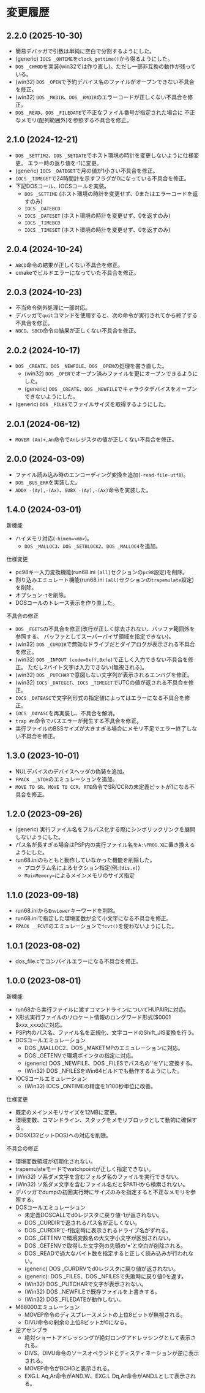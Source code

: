 # 変更履歴

## 2.2.0 (2025-10-30)

* 簡易デバッガで引数は単純に空白で分割するようにした。
* (generic) `IOCS _ONTIME`を`clock_gettime()`から得るようにした。
* `DOS _CHMOD`を実装(win32では作り直し)。ただし一部非互換の動作が残っている。
* (win32) `DOS _OPEN`で予約デバイス名のファイルがオープンできない不具合を修正。
* (win32) `DOS _MKDIR`、`DOS _RMDIR`のエラーコードが正しくない不具合を修正。
* `DOS _READ`、`DOS _FILEDATE`で不正なファイル番号が指定された場合に
  不正なメモリ(配列範囲外)を参照する不具合を修正。


## 2.1.0 (2024-12-21)

* `DOS _SETTIM2`、`DOS _SETDATE`でホスト環境の時計を変更しないように仕様変更。
  エラー時の返り値を-1に変更。
* (generic) `IOCS _DATEGET`で月の値が1小さい不具合を修正。
* `IOCS _TIMEGET`で24時間計を示すフラグが0になっている不具合を修正。
* 下記DOSコール、IOCSコールを実装。
  * `DOS _SETTIME` (ホスト環境の時計を変更せず、0またはエラーコードを返すのみ)
  * `IOCS _DATEBCD`
  * `IOCS _DATESET` (ホスト環境の時計を変更せず、0を返すのみ)
  * `IOCS _TIMEBCD`
  * `IOCS _TIMESET` (ホスト環境の時計を変更せず、0を返すのみ)


## 2.0.4 (2024-10-24)

* `ABCD`命令の結果が正しくない不具合を修正。
* cmakeでビルドエラーになっていた不具合を修正。


## 2.0.3 (2024-10-23)

* 不当命令例外処理に一部対応。
* デバッガで`quit`コマンドを使用すると、次の命令が実行されてから終了する不具合を修正。
* `NBCD`、`SBCD`命令の結果が正しくない不具合を修正。


## 2.0.2 (2024-10-17)

* `DOS _CREATE`、`DOS _NEWFILE`、`DOS _OPEN`の処理を書き直した。
  * (win32) `DOS _OPEN`でオープン済みファイルを更にオープンできるようにした。
  * (generic) `DOS _CREATE`、`DOS _NEWFILE`でキャラクタデバイスをオープン
    できないようにした。
* (generic) `DOS _FILES`でファイルサイズを取得するようにした。


## 2.0.1 (2024-06-12)

* `MOVEM (An)+,An`命令で`An`レジスタの値が正しくない不具合を修正。


## 2.0.0 (2024-03-09)

* ファイル読み込み時のエンコーディング変換を追加(`-read-file-utf8`)。
* `DOS _BUS_ERR`を実装した。
* `ADDX -(Ay),-(Ax)`、`SUBX -(Ay),-(Ax)`命令を実装した。


## 1.4.0 (2024-03-01)

新機能
* ハイメモリ対応(`-himem=<mb>`)。
  * `DOS _MALLOC3`、`DOS _SETBLOCK2`、`DOS _MALLOC4`を追加。

仕様変更
* pc98キー入力変換機能(run68.ini `[all]`セクションの`pc98`設定)を削除。
* 割り込みエミュレート機能(run68.ini `[all]`セクションの`trapemulate`設定)を削除。
* オプション`-t`を削除。
* DOSコールのトレース表示を作り直した。

不具合の修正
* `DOS _FGETS`の不具合を修正(改行が正しく除去されない、バッファ範囲外を参照する、
  バッファとしてスーパーバイザ領域を指定できない)。
* (win32) `DOS _CURDIR`で無効なドライブだとダイアログが表示される不具合を修正。
* (win32) `DOS _INPOUT (code=0xff,0xfe)`で正しく入力できない不具合を修正。
  ただし2バイト文字は入力できない(無視される)。
* (win32) `DOS _PUTCHAR`で意図しない文字列が表示されるエンバグを修正。
* (win32) `IOCS _DATEGET`、`IOCS _TIMEGET`でUTCの値が返される不具合を修正。
* `IOCS _DATEASC`で文字列形式の指定値によってはエラーになる不具合を修正。
* `IOCS _DAYASC`を再実装し、不具合を解消。
* `trap #n`命令でバスエラーが発生する不具合を修正。
* 実行ファイルのBSSサイズが大きすぎる場合にメモリ不足でエラー終了しない不具合を修正。


## 1.3.0 (2023-10-01)

* NULデバイスのデバイスヘッダの偽装を追加。
* `FPACK __STOH`のエミュレーションを追加。
* `MOVE TO SR`、`MOVE TO CCR`、`RTE`命令でSR/CCRの未定義ビットが1になる不具合を修正。


## 1.2.0 (2023-09-26)

* (generic) 実行ファイル名をフルパス化する際にシンボリックリンクを展開しないようにした。
* パス名が長すぎる場合はPSP内の実行ファイル名を`A:\PROG.X`に置き換えるようにした。
* run68.iniのもともと動作していなかった機能を削除した。
  * プログラム名によるセクション指定(例:`[dis.x]`)
  * `MainMemory=`によるメインメモリのサイズ指定


## 1.1.0 (2023-09-18)

* run68.iniから`EnvLower`キーワードを削除。
* run68.iniで指定した環境変数が全て小文字になる不具合を修正。
* `FPACK __FCVT`のエミュレーションで`fcvt()`を使わないようにした。


## 1.0.1 (2023-08-02)

* dos_file.cでコンパイルエラーになる不具合を修正。


## 1.0.0 (2023-08-01)

新機能
* run68から実行ファイルに渡すコマンドラインについてHUPAIRに対応。
* X形式実行ファイルのリロケート情報のロングワード形式($0001 $xxx_xxxx)に対応。
* PSP内のパス名、ファイル名を正規化、文字コードのShift_JIS変換を行う。
* DOSコールエミュレーション
  * DOS _MALLOC2、DOS _MAKETMPのエミュレーションに対応。
  * DOS _GETENVで環境ポインタの指定に対応。
  * (generic) DOS _NEWFILE、DOS _FILESでパス名の'\'を'/'に変換する。
  * (Win32) DOS _NFILESをWin64ビルドでも動作するようにした。
* IOCSコールエミュレーション
  * (Win32) IOCS _ONTIMEの精度を1/100秒単位に改善。

仕様変更
* 既定のメインメモリサイズを12MBに変更。
* 環境変数、コマンドライン、スタックをメモリブロックとして動的に確保する。
* DOSX(32ビットDOS)への対応を削除。

不具合の修正
* 環境変数領域が初期化されない。
* trapemulateモードでwatchpointが正しく指定できない。
* (Win32) ソ系ダメ文字を含むフォルダ名のファイルを実行できない。
* (Win32) ソ系ダメ文字を含むファイル名だと$PATHから検索されない。
* デバッガでdumpの初回実行時にサイズのみを指定すると不正なメモリを参照する。
* DOSコールエミュレーション
  * 未定義DOSCALLでd0レジスタに戻り値-1が返されない。
  * DOS _CURDIRで返されるパス名が正しくない。
  * DOS _CURDIRで-f指定時に表示されるドライブ名がずれる。
  * DOS _GETENVで環境変数名の大文字小文字が区別されない。
  * DOS _GETENVで取得した文字列の先頭の'='と空白が削除される。
  * DOS _READで過大なバイト数を指定すると正しく読み込みが行われない。
  * (generic) DOS _CURDRVでd0レジスタに戻り値が返されない。
  * (generic): DOS _FILES、DOS _NFILESで失敗時に戻り値0を返す。
  * (Win32) DOS _PUTCHARで文字が表示されない。
  * (Win32) DOS _NEWFILEで既存ファイルを上書きする。
  * (Win32) DOS _FILEDATEが動作しない。
* M68000エミュレーション
  * MOVEP命令のディスプレースメントの上位8ビットが無視される。
  * DIVU命令の剰余の上位8ビットが0になる。
* 逆アセンブラ
  * 絶対ショートアドレッシングが絶対ロングアドレッシングとして表示される。
  * DIVS、DIVU命令のソースオペランドとディスティネーションが逆に表示される。
  * MOVEP命令がBCHGと表示される。
  * EXG.L Aq,Ar命令がAND.W、EXG.L Dq,Ar命令がAND.Lとして表示される。


